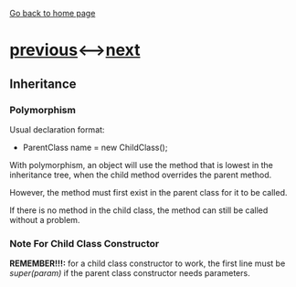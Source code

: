 [Go back to home page](README.md)
# [previous](unit_8.md)<-->[next](unit_10.md)
## Inheritance

### Polymorphism
Usual declaration format:  

- ParentClass name = new ChildClass();  

With polymorphism, an object will use the method that is lowest in the inheritance tree, when the child method overrides the parent method.  

However, the method must first exist in the parent class for it to be called. 

If there is no method in the child class, the method can still be called without a problem. 

### Note For Child Class Constructor
**REMEMBER!!!:** for a child class constructor to work, the first line must be *super(param)* if the parent class constructor needs parameters.
